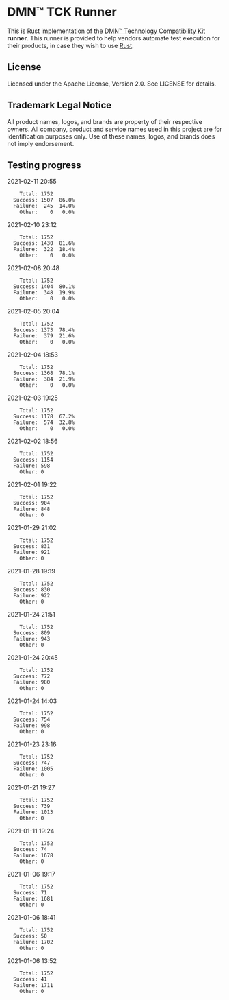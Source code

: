 # DMN™ TCK Runner

This is Rust implementation of the [DMN™ Technology Compatibility Kit](https://dmn-tck.github.io/tck/) **runner**.
This runner is provided to help vendors automate test execution for their products,
in case they wish to use [Rust](https://www.rust-lang.org/).

## License

Licensed under the Apache License, Version 2.0. See LICENSE for details. 

## Trademark Legal Notice

All product names, logos, and brands are property of their respective owners.
All company, product and service names used in this project are for identification purposes only.
Use of these names, logos, and brands does not imply endorsement.

## Testing progress

2021-02-11 20:55
```
    Total: 1752
  Success: 1507  86.0%
  Failure:  245  14.0%
    Other:    0   0.0%
```
2021-02-10 23:12
```
    Total: 1752
  Success: 1430  81.6%
  Failure:  322  18.4%
    Other:    0   0.0%

```
2021-02-08 20:48
```
    Total: 1752
  Success: 1404  80.1%
  Failure:  348  19.9%
    Other:    0   0.0%
```
2021-02-05 20:04
```
    Total: 1752
  Success: 1373  78.4%
  Failure:  379  21.6%
    Other:    0   0.0%
```
2021-02-04 18:53
```
    Total: 1752
  Success: 1368  78.1%
  Failure:  384  21.9%
    Other:    0   0.0%
```
2021-02-03 19:25
```
    Total: 1752
  Success: 1178  67.2%  
  Failure:  574  32.8%
    Other:    0   0.0%
```
2021-02-02 18:56
```
    Total: 1752
  Success: 1154
  Failure: 598
    Other: 0
```
2021-02-01 19:22
```
    Total: 1752
  Success: 904
  Failure: 848
    Other: 0
```
2021-01-29 21:02
```
    Total: 1752
  Success: 831
  Failure: 921
    Other: 0
```
2021-01-28 19:19
```
    Total: 1752
  Success: 830
  Failure: 922
    Other: 0
```
2021-01-24 21:51
```
    Total: 1752
  Success: 809
  Failure: 943
    Other: 0
```
2021-01-24 20:45
```
    Total: 1752
  Success: 772
  Failure: 980
    Other: 0
```
2021-01-24 14:03
```
    Total: 1752
  Success: 754
  Failure: 998
    Other: 0
```
2021-01-23 23:16
```
    Total: 1752
  Success: 747
  Failure: 1005
    Other: 0
```
2021-01-21 19:27
```
    Total: 1752
  Success: 739
  Failure: 1013
    Other: 0
```
2021-01-11 19:24
```
    Total: 1752
  Success: 74
  Failure: 1678
    Other: 0
```
2021-01-06 19:17
```
    Total: 1752
  Success: 71
  Failure: 1681
    Other: 0
```
2021-01-06 18:41
```
    Total: 1752
  Success: 50
  Failure: 1702
    Other: 0
```
2021-01-06 13:52
```
    Total: 1752
  Success: 41
  Failure: 1711
    Other: 0
```